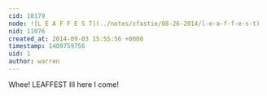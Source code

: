 ```yaml
---
cid: 10179
node: ![L E A F F E S T](../notes/cfastie/08-26-2014/l-e-a-f-f-e-s-t)
nid: 11076
created_at: 2014-09-03 15:55:56 +0000
timestamp: 1409759756
uid: 1
author: warren
---
```


Whee! LEAFFEST III here I come!